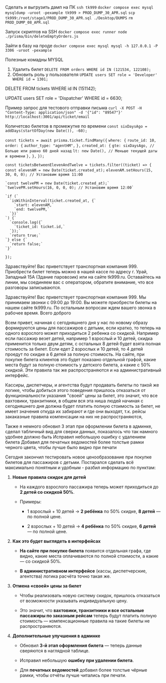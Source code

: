 Сделать и выгрузить дамп на ПК
 `ssh tk999`
 `docker compose exec mysql mysqldump -uroot -pexample tk999 > PROD_DUMP_30_APR.sql`
 `scp tk999:/root/stage1/PROD_DUMP_30_APR.sql ./Desktop/DUMPS`
 `rm PROD_DUMP_08_APR.sql`

Запуск скриптов на SSH
`docker compose exec runner node ./prisma/bin/deleteEmptyOrders.js`

Зайти в базу на проде
`docker compose exec mysql mysql -h 127.0.0.1 -P 3306 -uroot -pexample`

Полезные комадны MYSQL
1. Удалить билет
`DELETE FROM orders WHERE id IN (121534, 122108);`
2. Обновить роль у пользователя
`UPDATE users SET role = 'Developer' WHERE id = 1301;`


DELETE FROM tickets WHERE id IN (151142);


UPDATE users SET role = 'Dispatcher' WHERE id = 6630;

Пример запрос для тестового отправки письма
`curl -X POST -H "Content-Type: application/json" -d '{"id": "89547"}' http://localhost:3001/api/ticket/email`


Количетсво билетов в промежутке по времени
 `const sixDaysAgo = addDays(startOfDay(new Date()), -60);`

  `const tickets = await prisma.ticket.findMany({`
    `where: {`
      `route_id: 10,`
      `order: {`
        `author_type: "agentHM",`
      `},`
      `created_at: {`
        `gte: sixDaysAgo, // Больше или равно 60 дней назад`
        `lt: new Date(), // Меньше текущей даты и времени`
      `},`
    `},`
  `});`

  `const ticketsBetweenElevenAndTwelve = tickets.filter((ticket) => {`
    `const elevenAM = new Date(ticket.created_at);`
    `elevenAM.setHours(15, 30, 0, 0); // Установим время 11:00`

    `const twelvePM = new Date(ticket.created_at);`
    `twelvePM.setHours(16, 0, 0, 0); // Установим время 12:00`

    `if (`
      `isWithinInterval(ticket.created_at, {`
        `start: elevenAM,`
        `end: twelvePM,`
      `})`
    `) {`
      `console.log({`
        `ticket_id: ticket.id,`
      `});`
      `return true;`
    `} else {`
      `return false;`
    `}`
  `});`



Здравствуйте! Вас приветствует транспортная компания 999. Приобрести билет теперь можно в нашей кассе по адресу г. Урай, Западный 15А (Здание паровозик) или на сайте tk999.ru. Оставайтесь на линии, мы соединяем вас с оператором, обратите внимание, что все разговоры записываются.

Здравствуйте! Вас приветствует транспортная компания 999. Мы принимаем звонки с 09:00 до 19:00. Вы можете приобрести билеты на нашем сайте tk999.ru. По остальным вопросам ждем вашего звонка в рабочее время. Всего доброго






Всем привет, начиная с сегодняшнего дня у нас по новому образу формируются цены для пассажиров с детьми, если кратко, то теперь на одного взрослого может приходиться 2 ребенка со скидкой. Например если пассажир везет детей, например 1 взрослый и 10 детей, скидка применится только двум детям, с остальных 8 детей будет взята полная стоимость за билет. Если едет 2 взрослых и 10 детей, то 4 детей проедут по скидке а 6 детей за полную стоимость. На сайте, при покупке билета клиентов это будет показано отдельной графой, какие места будут за полную стоимость у детского билета, а какие с 50% скидкой. Эти правила так же распространяются и на административный интерфейс. 

Кассиры, диспетчеры, и агентства будут продавать билеты по такой же логике, чтобы добиться этого поведения пришлось отказаться от функциональности указания "своей" цены за билет, это значит, что все вахтовики, транзитники, в общем вся эта ниша людей начиная с сегодняшнего дня должна будет платить полную стоимость за билет, не имеет значения откуда их забирают и где они выходят, т.к. рейсы закаказные правила компенсации на них не распространяются, 

Также я немного обновил 3 этап при оформлении билета в админке, сделал табличный вид для сверки данных, показалось что так намного удобнее должно быть
Исправил небольшую ошибку с удалением билета
Добавил для печатных ведомостей более толстые рамки черного цвета, чтобы лучше было видно при печати









Сегодня закончил тестировать новое ценообразование при покупке билетов для пассажиров с детьми. Постарался сделать всё максимально понятным и удобным - разбил информацию по пунктам:

1. **Новые правила скидок для детей**
    
    - На каждого взрослого пассажира теперь может приходиться до **2 детей со скидкой 50%**.
        
    - Примеры:
        
        - 1 взрослый + 10 детей → **2 ребёнка** по 50% скидке, **8 детей** — по полной цене.
            
        - 2 взрослых + 10 детей → **4 ребёнка** по 50% скидке, **6 детей** — по полной цене.
            
2. **Как это будет выглядеть в интерфейсах**
    
    - **На сайте при покупке билета** появится отдельная графа, где видно, какие места оплачиваются по полной стоимости, а какие — со скидкой 50%.
        
    - **В административном интерфейсе** (кассы, диспетчерские, агентства) логика расчёта точно такая же.
        
3. **Отмена «своей» цены за билет**
    
    - Чтобы реализовать новую систему скидок, пришлось отказаться от возможности указывать индивидуальную цену.
        
    - Это значит, что **вахтовики, транзитники и все остальные пассажиры по заказным рейсам** теперь будут платить полную стоимость — компенсационные правила на такие билеты не распространяются.
        
4. **Дополнительные улучшения в админке**
    
    - Обновил **3‑й этап оформления билета** — теперь данные сверяются в наглядной таблице.
        
    - Исправил небольшую **ошибку при удалении билета**.
        
    - Для **печатных ведомостей** добавил более толстые чёрные рамки, чтобы отчёты лучше читались при печати.